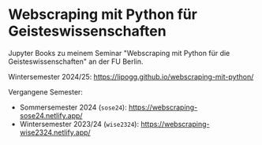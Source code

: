 # Webscraping mit Python für Geisteswissenschaften

Jupyter Books zu meinem Seminar "Webscraping mit Python für die Geisteswissenschaften" an der FU Berlin.

Wintersemester 2024/25: https://lipogg.github.io/webscraping-mit-python/

Vergangene Semester:
- Sommersemester 2024 (`sose24`): https://webscraping-sose24.netlify.app/  
- Wintersemester 2023/24 (`wise2324`): https://webscraping-wise2324.netlify.app/

